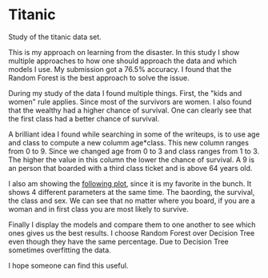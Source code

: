 # Titanic
Study of the titanic data set.

This is my approach on learning from the disaster. In this study I show multiple approaches to how one should approach the data and which models I use. My submission got a 76.5% accuracy. I found that the Random Forest is the best approach to solve the issue.

During my study of the data I found multiple things. First, the "kids and women" rule applies. Since most of the survivors are women. I also found that the wealthy had a higher chance of survival. One can clearly see that the first class had a better chance of survival.

A brilliant idea I found while searching in some of the writeups, is to use age and class to compute a new columm age\*class. This new column ranges from 0 to 9. Since we changed age from 0 to 3 and class ranges from 1 to 3. The higher the value in this column the lower the chance of survival. A 9 is an person that boarded with a third class ticket and is above 64 years old.

I also am showing the [following plot](https://github.com/farhatbassel/Titanic/blob/main/PointPlot.png), since it is my favorite in the bunch. It shows 4 different parameters at the same time. The baording, the survival, the class and sex. We can see that no matter where you board, if you are a woman and in first class you are most likely to survive.

Finally I display the models and compare them to one another to see which ones gives us the best results. I choose Random Forest over Decision Tree even though they have the same percentage. Due to Decision Tree sometimes overfitting the data.

I hope someone can find this useful.
